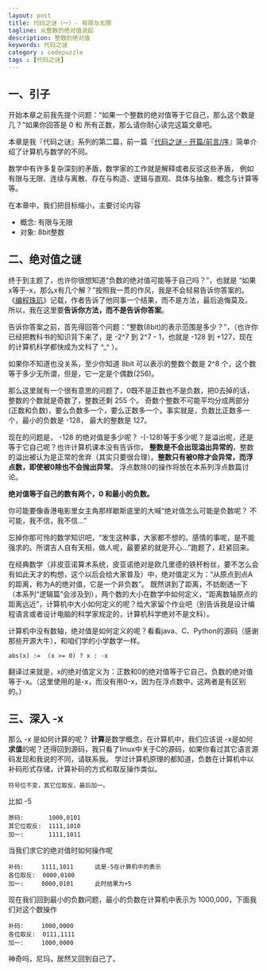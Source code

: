 ```yaml
---
layout: post
title: 代码之谜（一）- 有限与无限
tagline: 从整数的绝对值说起
description: 整数的绝对值
keywords: 代码之谜
category : codepuzzle
tags : [代码之谜]
---
```


## 一、引子

开始本章之前我先提个问题：“如果一个整数的绝对值等于它自己，那么这个数是几？”如果你回答是 0 和 所有正数，那么请你耐心读完这篇文章吧。

本章是我『代码之谜』系列的第二篇，前一篇『[代码之谜 - 开篇/前言/序](http://justjavac.com/codepuzzle/2012/09/25/codepuzzle-introduction.html)』简单介绍了计算机与数学的不同。

数学中有许多复杂深刻的矛盾，数学家的工作就是解释或者反驳这些矛盾，
例如有限与无限、连续与离散、存在与构造、逻辑与直观、具体与抽象、概念与计算等等。

在本章中，我们把目标缩小，主要讨论内容

<ul>
<li>概念: 有限与无限</li>
<li>对象: 8bit整数</li>
</ul>

## 二、绝对值之谜

终于到主题了，也许你很想知道“负数的绝对值可能等于自己吗？”，也就是 “如果x等于-x，那么x有几个解？”按照我一贯的作风，我是不会轻易告诉你答案的。
《[编程珠玑](http://t.cn/zlTj6tz)》记载，作者告诉了他同事一个结果，而不是方法，最后追悔莫及。
所以，我在这里要**告诉你方法，而不是告诉你答案**。

告诉你答案之前，首先得回答个问题：“整数(8bit)的表示范围是多少？”，（也许你已经把教科书的知识背下来了，是 -2^7 到 2^7 - 1，也就是 -128 到 +127，现在的计算机科学都快成为文科了 ^\_^ ）。

如果你不知道也没关系，至少你知道 8bit 可以表示的整数个数是 2^8 个，这个数等于多少无所谓，但是，它一定是个偶数(256)。

那么这里就有一个很有意思的问题了，0既不是正数也不是负数，把0去掉的话，整数的个数就是奇数了，整数还剩 255 个。
奇数个整数不可能平均分成两部分(正数和负数)，要么负数多一个，要么正数多一个。事实就是，负数比正数多一个，最小的负数是 -128， 最大的整数是 127。

现在的问题是， -128 的绝对值是多少呢？ -(-128)等于多少呢？是溢出呢，还是等于它自己呢？也许计算机课本没有告诉你，
**整数是不会出现溢出异常的**，整数的溢出被认为是正常的舍弃（其实只要很合理）。**整数只有被0除才会异常，而浮点数，即使被0除也不会抛出异常**。
浮点数除0的操作将放在本系列浮点数篇讨论。

**绝对值等于自己的数有两个，0 和最小的负数。**

你可能要像香港电影里女主角那样歇斯底里的大喊“绝对值怎么可能是负数呢？ 不可能，我不信，我不信…”

忘掉你那可怜的数学知识吧，“发生这种事，大家都不想的。感情的事呢，是不能强求的。所谓吉人自有天相，做人呢，最要紧的就是开心…”跑题了，赶紧回来。

在经典数学（非皮亚诺算术系统，皮亚诺绝对是欧几里德的铁杆粉丝，要不怎么会有如此天才的构想，这个以后会给大家普及）中，绝对值定义为：“从原点到点A的距离，称为A的绝对值，它是一个非负数”。
既然讲到了距离，不妨剧透一下（本系列“逻辑篇”会涉及到），两个数的大小在数学中如何定义，“距离数轴原点的距离远近”，计算机中大小如何定义的呢？给大家留个作业吧（别告诉我是设计编程语言或者设计电脑的科学家规定的，计算机科学绝对不是文科）。

计算机中没有数轴，绝对值是如何定义的呢？看看java、C、Python的源码（感谢那些开源大牛），和咱们学的小学数学一样。

    abs(x) :=  (x >= 0) ? x : -x

翻译过来就是，x的绝对值定义为：正数和0的绝对值等于它自己，负数的绝对值等于-x。（这里使用的是-x，而没有用0-x，因为在浮点数中，这两者是有区别的。）

## 三、深入 -x

那么 -x 是如何计算的呢？ **计算**是数学概念，在计算机中，我们应该说 -x是如何**求值**的呢？还得回到源码，我只看了linux中关于C的源码，如果你看过其它语言源码发现和我说的不同，请联系我。
学过计算机原理的都知道，负数在计算机中以补码形式存储，计算补码的方式和取反操作类似。

    符号位不变，其它位取反，最后加一。

比如 -5

    原码:       1000,0101
    其它位取反:  1111,1010
    加一:       1111,1011

当我们求它的绝对值时如何操作呢

    补码:     1111,1011      这是-5在计算机中的表示
    各位取反:  0000,0100
    加一:     0000,0101      此时结果为+5

现在我们回到最小的负数问题，最小的负数在计算机中表示为 1000,000，下面我们对这个数操作

    补码:     1000,0000
    各位取反:  0111,1111
    加一:     1000,0000

神奇吗，尼玛，居然又回到自己了。
